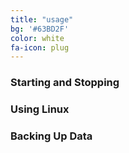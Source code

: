 ```yaml
---
title: "usage"
bg: '#63BD2F'
color: white
fa-icon: plug
---
```


### Starting and Stopping

### Using Linux

### Backing Up Data
